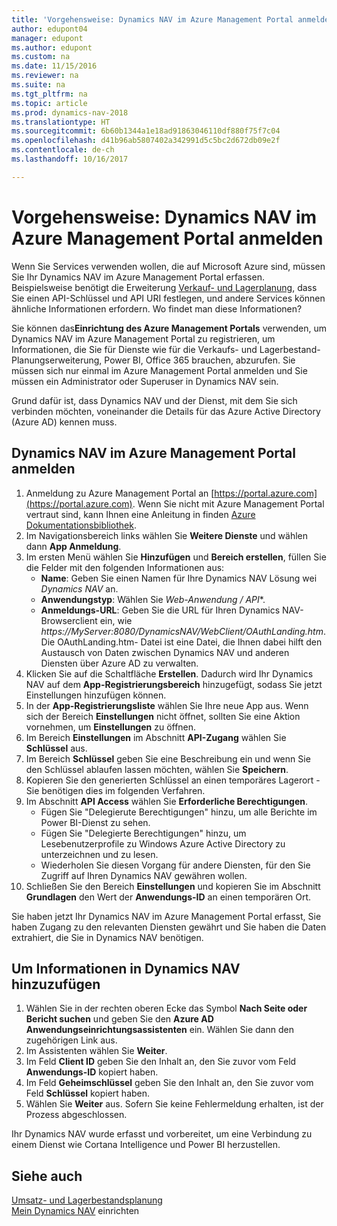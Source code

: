 ```yaml
---
title: 'Vorgehensweise: Dynamics NAV im Azure Management Portal anmelden'
author: edupont04
manager: edupont
ms.author: edupont
ms.custom: na
ms.date: 11/15/2016
ms.reviewer: na
ms.suite: na
ms.tgt_pltfrm: na
ms.topic: article
ms.prod: dynamics-nav-2018
ms.translationtype: HT
ms.sourcegitcommit: 6b60b1344a1e18ad91863046110df880f75f7c04
ms.openlocfilehash: d41b96ab5807402a342991d5c5bc2d672db09e2f
ms.contentlocale: de-ch
ms.lasthandoff: 10/16/2017

---
```

# <a name="how-to-register-dynamics-nav-in-the-azure-management-portal"></a>Vorgehensweise: Dynamics NAV im Azure Management Portal anmelden
Wenn Sie Services verwenden wollen, die auf Microsoft Azure sind, müssen Sie Ihr Dynamics NAV im Azure Management Portal erfassen. Beispielsweise benötigt die Erweiterung [Verkauf- und Lagerplanung](ui-extensions-sales-forecast.md), dass Sie einen API-Schlüssel und API URI festlegen, und andere Services können ähnliche Informationen erfordern. Wo findet man diese Informationen?

Sie können das**Einrichtung des Azure Management Portals** verwenden, um Dynamics NAV im Azure Management Portal zu registrieren, um Informationen, die Sie für Dienste wie für die Verkaufs- und Lagerbestand-Planungserweiterung, Power BI, Office 365 brauchen, abzurufen. Sie müssen sich nur einmal im Azure Management Portal anmelden und Sie müssen ein Administrator oder Superuser in Dynamics NAV sein.

Grund dafür ist, dass Dynamics NAV und der Dienst, mit dem Sie sich verbinden möchten, voneinander die Details für das Azure Active Directory (Azure AD) kennen muss.

## <a name="to-register-dynamics-nav-in-the-azure-management-portal"></a>Dynamics NAV im Azure Management Portal anmelden
1. Anmeldung zu Azure Management Portal an [https://portal.azure.com](https://portal.azure.com). Wenn Sie nicht mit Azure Management Portal vertraut sind, kann Ihnen eine Anleitung in finden [Azure Dokumentationsbibliothek](https://azure.microsoft.com/en-us/documentation/articles).
2. Im Navigationsbereich links wählen Sie **Weitere Dienste** und wählen dann **App Anmeldung**.
3. Im ersten Menü wählen Sie **Hinzufügen** und **Bereich erstellen**, füllen Sie die Felder mit den folgenden Informationen aus:
    - **Name**: Geben Sie einen Namen für Ihre Dynamics NAV Lösung wei *Dynamics NAV* an.
    - **Anwendungstyp**: Wählen Sie **Web-Anwendung* / API**.
    - **Anmeldungs-URL**: Geben Sie die URL für Ihren Dynamics NAV-Browserclient ein, wie *https://MyServer:8080/DynamicsNAV/WebClient/OAuthLanding.htm*.
        Die OAuthLanding.htm- Datei ist eine Datei, die Ihnen dabei hilft den Austausch von Daten zwischen Dynamics NAV und anderen Diensten über Azure AD zu verwalten.
4. Klicken Sie auf die Schaltfläche **Erstellen**.
    Dadurch wird Ihr Dynamics NAV auf dem **App-Registrierungsbereich** hinzugefügt, sodass Sie jetzt Einstellungen hinzufügen können.
5. In der **App-Registrierungsliste** wählen Sie Ihre neue App aus. Wenn sich der Bereich **Einstellungen** nicht öffnet, sollten Sie eine Aktion vornehmen, um **Einstellungen** zu öffnen.
6. Im Bereich **Einstellungen** im Abschnitt **API-Zugang** wählen Sie **Schlüssel** aus.
7. Im Bereich **Schlüssel** geben Sie eine Beschreibung ein und wenn Sie den Schlüssel ablaufen lassen möchten, wählen Sie **Speichern**.
8. Kopieren Sie den generierten Schlüssel an einen temporäres Lagerort - Sie benötigen dies im folgenden Verfahren.
9. Im Abschnitt **API Access** wählen Sie **Erforderliche Berechtigungen**.
    - Fügen Sie "Delegierute Berechtigungen" hinzu, um alle Berichte im Power BI-Dienst zu sehen.
    - Fügen Sie "Delegierte Berechtigungen" hinzu, um Lesebenutzerprofile zu Windows Azure Active Directory zu unterzeichnen und zu lesen.
    - Wiederholen Sie diesen Vorgang für andere Diensten, für den Sie Zugriff auf Ihren Dynamics NAV gewähren wollen.
10. Schließen Sie den Bereich **Einstellungen** und kopieren Sie im Abschnitt **Grundlagen** den Wert der **Anwendungs-ID** an einen temporären Ort.

Sie haben jetzt Ihr Dynamics NAV im Azure Management Portal erfasst, Sie haben Zugang zu den relevanten Diensten gewährt und Sie haben die Daten extrahiert, die Sie in Dynamics NAV benötigen.  

## <a name="to-add-the-information-to-dynamics-nav"></a>Um Informationen  in Dynamics NAV hinzuzufügen
1. Wählen Sie in der rechten oberen Ecke das Symbol **Nach Seite oder Bericht suchen** und geben Sie den **Azure AD Anwendungseinrichtungsassistenten** ein. Wählen Sie dann den zugehörigen Link aus.
2. Im Assistenten wählen Sie **Weiter**.
3. Im Feld **Client ID** geben Sie den Inhalt an, den Sie zuvor vom Feld **Anwendungs-ID** kopiert haben.
4. Im Feld **Geheimschlüssel** geben Sie den Inhalt an, den Sie zuvor vom Feld **Schlüssel** kopiert haben.
5. Wählen Sie **Weiter** aus. Sofern Sie keine Fehlermeldung erhalten, ist der Prozess abgeschlossen.

Ihr Dynamics NAV wurde erfasst und vorbereitet, um eine Verbindung zu einem Dienst wie Cortana Intelligence und Power BI herzustellen.

## <a name="see-also"></a>Siehe auch
[Umsatz- und Lagerbestandsplanung](ui-extensions-sales-forecast.md)  
[Mein Dynamics NAV](setup.md) einrichten  

